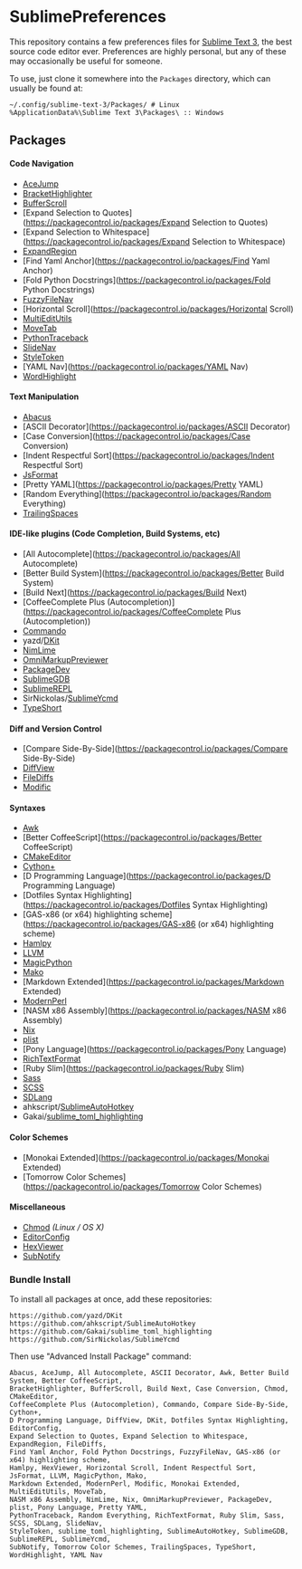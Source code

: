 # SublimePreferences #

This repository contains a few preferences files for [Sublime Text 3](http://sublimetext.com), the
best source code editor ever. Preferences are highly personal, but any of these may occasionally be
useful for someone.

To use, just clone it somewhere into the `Packages` directory, which can usually be found at:

    ~/.config/sublime-text-3/Packages/ # Linux
    %ApplicationData%\Sublime Text 3\Packages\ :: Windows


## Packages ##

#### Code Navigation ####

* [AceJump](https://packagecontrol.io/packages/AceJump)
* [BracketHighlighter](https://packagecontrol.io/packages/BracketHighlighter)
* [BufferScroll](https://packagecontrol.io/packages/BufferScroll)
* [Expand Selection to Quotes](https://packagecontrol.io/packages/Expand Selection to Quotes)
* [Expand Selection to Whitespace](https://packagecontrol.io/packages/Expand Selection to Whitespace)
* [ExpandRegion](https://packagecontrol.io/packages/ExpandRegion)
* [Find Yaml Anchor](https://packagecontrol.io/packages/Find Yaml Anchor)
* [Fold Python Docstrings](https://packagecontrol.io/packages/Fold Python Docstrings)
* [FuzzyFileNav](https://packagecontrol.io/packages/FuzzyFileNav)
* [Horizontal Scroll](https://packagecontrol.io/packages/Horizontal Scroll)
* [MultiEditUtils](https://packagecontrol.io/packages/MultiEditUtils)
* [MoveTab](https://packagecontrol.io/packages/MoveTab)
* [PythonTraceback](https://packagecontrol.io/packages/PythonTraceback)
* [SlideNav](https://packagecontrol.io/packages/SlideNav)
* [StyleToken](https://packagecontrol.io/packages/StyleToken)
* [YAML Nav](https://packagecontrol.io/packages/YAML Nav)
* [WordHighlight](https://packagecontrol.io/packages/WordHighlight)

#### Text Manipulation ####

* [Abacus](https://packagecontrol.io/packages/Abacus)
* [ASCII Decorator](https://packagecontrol.io/packages/ASCII Decorator)
* [Case Conversion](https://packagecontrol.io/packages/Case Conversion)
* [Indent Respectful Sort](https://packagecontrol.io/packages/Indent Respectful Sort)
* [JsFormat](https://packagecontrol.io/packages/JsFormat)
* [Pretty YAML](https://packagecontrol.io/packages/Pretty YAML)
* [Random Everything](https://packagecontrol.io/packages/Random Everything)
* [TrailingSpaces](https://packagecontrol.io/packages/TrailingSpaces)

#### IDE-like plugins (Code Completion, Build Systems, etc) ####

* [All Autocomplete](https://packagecontrol.io/packages/All Autocomplete)
* [Better Build System](https://packagecontrol.io/packages/Better Build System)
* [Build Next](https://packagecontrol.io/packages/Build Next)
* [CoffeeComplete Plus (Autocompletion)](https://packagecontrol.io/packages/CoffeeComplete Plus (Autocompletion))
* [Commando](https://packagecontrol.io/packages/Commando)
* yazd/[DKit](https://github.com/yazd/DKit)
* [NimLime](https://packagecontrol.io/packages/NimLime)
* [OmniMarkupPreviewer](https://packagecontrol.io/packages/OmniMarkupPreviewer)
* [PackageDev](https://packagecontrol.io/packages/PackageDev)
* [SublimeGDB](https://packagecontrol.io/packages/SublimeGDB)
* [SublimeREPL](https://packagecontrol.io/packages/SublimeREPL)
* SirNickolas/[SublimeYcmd](https://github.com/SirNickolas/SublimeYcmd)
* [TypeShort](https://packagecontrol.io/packages/TypeShort)

#### Diff and Version Control ####

* [Compare Side-By-Side](https://packagecontrol.io/packages/Compare Side-By-Side)
* [DiffView](https://packagecontrol.io/packages/DiffView)
* [FileDiffs](https://packagecontrol.io/packages/FileDiffs)
* [Modific](https://packagecontrol.io/packages/Modific)

#### Syntaxes ####

* [Awk](https://packagecontrol.io/packages/Awk)
* [Better CoffeeScript](https://packagecontrol.io/packages/Better CoffeeScript)
* [CMakeEditor](https://packagecontrol.io/packages/CMakeEditor)
* [Cython+](https://packagecontrol.io/packages/Cython+)
* [D Programming Language](https://packagecontrol.io/packages/D Programming Language)
* [Dotfiles Syntax Highlighting](https://packagecontrol.io/packages/Dotfiles Syntax Highlighting)
* [GAS-x86 (or x64) highlighting scheme](https://packagecontrol.io/packages/GAS-x86 (or x64) highlighting scheme)
* [Hamlpy](https://packagecontrol.io/packages/Hamlpy)
* [LLVM](https://packagecontrol.io/packages/LLVM)
* [MagicPython](https://packagecontrol.io/packages/MagicPython)
* [Mako](https://packagecontrol.io/packages/Mako)
* [Markdown Extended](https://packagecontrol.io/packages/Markdown Extended)
* [ModernPerl](https://packagecontrol.io/packages/ModernPerl)
* [NASM x86 Assembly](https://packagecontrol.io/packages/NASM x86 Assembly)
* [Nix](https://packagecontrol.io/packages/Nix)
* [plist](https://packagecontrol.io/packages/plist)
* [Pony Language](https://packagecontrol.io/packages/Pony Language)
* [RichTextFormat](https://packagecontrol.io/packages/RichTextFormat)
* [Ruby Slim](https://packagecontrol.io/packages/Ruby Slim)
* [Sass](https://packagecontrol.io/packages/Sass)
* [SCSS](https://packagecontrol.io/packages/SCSS)
* [SDLang](https://packagecontrol.io/packages/SDLang)
* ahkscript/[SublimeAutoHotkey](https://github.com/ahkscript/SublimeAutoHotkey)
* Gakai/[sublime_toml_highlighting](https://github.com/Gakai/sublime_toml_highlighting)

#### Color Schemes ####

* [Monokai Extended](https://packagecontrol.io/packages/Monokai Extended)
* [Tomorrow Color Schemes](https://packagecontrol.io/packages/Tomorrow Color Schemes)

#### Miscellaneous ####

* [Chmod](https://packagecontrol.io/packages/Chmod) *(Linux / OS X)*
* [EditorConfig](https://packagecontrol.io/packages/EditorConfig)
* [HexViewer](https://packagecontrol.io/packages/HexViewer)
* [SubNotify](https://packagecontrol.io/packages/SubNotify)

### Bundle Install ###

To install all packages at once, add these repositories:

    https://github.com/yazd/DKit
    https://github.com/ahkscript/SublimeAutoHotkey
    https://github.com/Gakai/sublime_toml_highlighting
    https://github.com/SirNickolas/SublimeYcmd

Then use "Advanced Install Package" command:

```
Abacus, AceJump, All Autocomplete, ASCII Decorator, Awk, Better Build System, Better CoffeeScript,
BracketHighlighter, BufferScroll, Build Next, Case Conversion, Chmod, CMakeEditor,
CoffeeComplete Plus (Autocompletion), Commando, Compare Side-By-Side, Cython+,
D Programming Language, DiffView, DKit, Dotfiles Syntax Highlighting, EditorConfig,
Expand Selection to Quotes, Expand Selection to Whitespace, ExpandRegion, FileDiffs,
Find Yaml Anchor, Fold Python Docstrings, FuzzyFileNav, GAS-x86 (or x64) highlighting scheme,
Hamlpy, HexViewer, Horizontal Scroll, Indent Respectful Sort, JsFormat, LLVM, MagicPython, Mako,
Markdown Extended, ModernPerl, Modific, Monokai Extended, MultiEditUtils, MoveTab,
NASM x86 Assembly, NimLime, Nix, OmniMarkupPreviewer, PackageDev, plist, Pony Language, Pretty YAML,
PythonTraceback, Random Everything, RichTextFormat, Ruby Slim, Sass, SCSS, SDLang, SlideNav,
StyleToken, sublime_toml_highlighting, SublimeAutoHotkey, SublimeGDB, SublimeREPL, SublimeYcmd,
SubNotify, Tomorrow Color Schemes, TrailingSpaces, TypeShort, WordHighlight, YAML Nav
```
